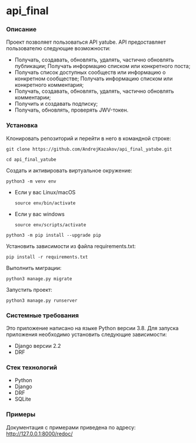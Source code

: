 # api_final
### Описание
Проект позволяет пользоваться API yatube. API предоставляет пользователю следующие возможности:
- Получать, создавать, обновлять, удалять, частично обновлять публикации;
Получать информацию списком или конкретного поста;
- Получать список доступных сообществ или информацию о конкретном сообществе;
Получать информацию списком или конкретного комментария;
- Получать, создавать, обновлять, удалять, частично обновлять комментарии;
- Получить и создавать подписку;
- Получать, обновлять, проверять JWV-токен.

### Установка
Клонировать репозиторий и перейти в него в командной строке:

```
git clone https://github.com/AndrejKazakov/api_final_yatube.git
```

```
cd api_final_yatube
```

Cоздать и активировать виртуальное окружение:

```
python3 -m venv env
```

* Если у вас Linux/macOS

    ```
    source env/bin/activate
    ```

* Если у вас windows

    ```
    source env/scripts/activate
    ```

```
python3 -m pip install --upgrade pip
```

Установить зависимости из файла requirements.txt:

```
pip install -r requirements.txt
```

Выполнить миграции:

```
python3 manage.py migrate
```

Запустить проект:

```
python3 manage.py runserver
```

### Системные требования
Это приложение написано на языке Python версии 3.8. Для запуска приложения необходимо установить следующие зависимости:

- Django версии 2.2
- DRF

### Стек технологий
- Python
- Django
- DRF
- SQLite

### Примеры
Документация с примерами приведена по адресу: http://127.0.0.1:8000/redoc/

